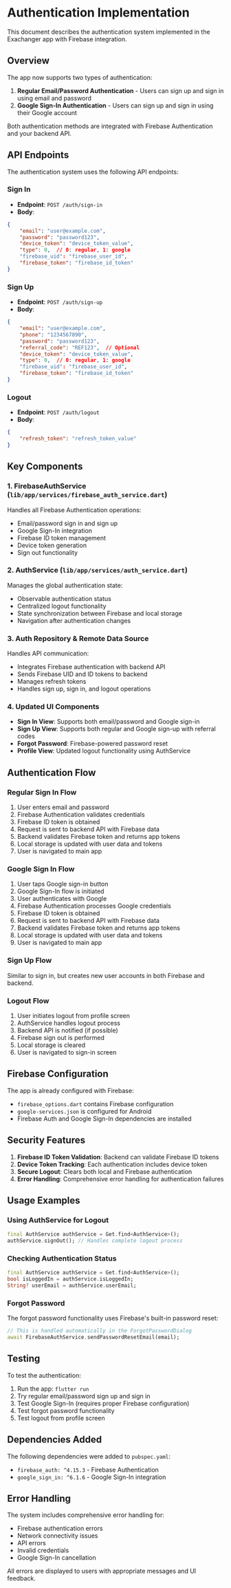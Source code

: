 # Authentication Implementation

This document describes the authentication system implemented in the Exachanger app with Firebase integration.

## Overview

The app now supports two types of authentication:
1. **Regular Email/Password Authentication** - Users can sign up and sign in using email and password
2. **Google Sign-In Authentication** - Users can sign up and sign in using their Google account

Both authentication methods are integrated with Firebase Authentication and your backend API.

## API Endpoints

The authentication system uses the following API endpoints:

### Sign In
- **Endpoint**: `POST /auth/sign-in`
- **Body**:
```json
{
    "email": "user@example.com",
    "password": "password123",
    "device_token": "device_token_value",
    "type": 0,  // 0: regular, 1: google
    "firebase_uid": "firebase_user_id",
    "firebase_token": "firebase_id_token"
}
```

### Sign Up
- **Endpoint**: `POST /auth/sign-up`
- **Body**:
```json
{
    "email": "user@example.com",
    "phone": "1234567890",
    "password": "password123",
    "referral_code": "REF123",  // Optional
    "device_token": "device_token_value",
    "type": 0,  // 0: regular, 1: google
    "firebase_uid": "firebase_user_id",
    "firebase_token": "firebase_id_token"
}
```

### Logout
- **Endpoint**: `POST /auth/logout`
- **Body**:
```json
{
    "refresh_token": "refresh_token_value"
}
```

## Key Components

### 1. FirebaseAuthService (`lib/app/services/firebase_auth_service.dart`)
Handles all Firebase Authentication operations:
- Email/password sign in and sign up
- Google Sign-In integration
- Firebase ID token management
- Device token generation
- Sign out functionality

### 2. AuthService (`lib/app/services/auth_service.dart`)
Manages the global authentication state:
- Observable authentication status
- Centralized logout functionality
- State synchronization between Firebase and local storage
- Navigation after authentication changes

### 3. Auth Repository & Remote Data Source
Handles API communication:
- Integrates Firebase authentication with backend API
- Sends Firebase UID and ID tokens to backend
- Manages refresh tokens
- Handles sign up, sign in, and logout operations

### 4. Updated UI Components
- **Sign In View**: Supports both email/password and Google sign-in
- **Sign Up View**: Supports both regular and Google sign-up with referral codes
- **Forgot Password**: Firebase-powered password reset
- **Profile View**: Updated logout functionality using AuthService

## Authentication Flow

### Regular Sign In Flow
1. User enters email and password
2. Firebase Authentication validates credentials
3. Firebase ID token is obtained
4. Request is sent to backend API with Firebase data
5. Backend validates Firebase token and returns app tokens
6. Local storage is updated with user data and tokens
7. User is navigated to main app

### Google Sign In Flow
1. User taps Google sign-in button
2. Google Sign-In flow is initiated
3. User authenticates with Google
4. Firebase Authentication processes Google credentials
5. Firebase ID token is obtained
6. Request is sent to backend API with Firebase data
7. Backend validates Firebase token and returns app tokens
8. Local storage is updated with user data and tokens
9. User is navigated to main app

### Sign Up Flow
Similar to sign in, but creates new user accounts in both Firebase and backend.

### Logout Flow
1. User initiates logout from profile screen
2. AuthService handles logout process
3. Backend API is notified (if possible)
4. Firebase sign out is performed
5. Local storage is cleared
6. User is navigated to sign-in screen

## Firebase Configuration

The app is already configured with Firebase:
- `firebase_options.dart` contains Firebase configuration
- `google-services.json` is configured for Android
- Firebase Auth and Google Sign-In dependencies are installed

## Security Features

1. **Firebase ID Token Validation**: Backend can validate Firebase ID tokens
2. **Device Token Tracking**: Each authentication includes device token
3. **Secure Logout**: Clears both local and Firebase authentication
4. **Error Handling**: Comprehensive error handling for authentication failures

## Usage Examples

### Using AuthService for Logout
```dart
final AuthService authService = Get.find<AuthService>();
authService.signOut(); // Handles complete logout process
```

### Checking Authentication Status
```dart
final AuthService authService = Get.find<AuthService>();
bool isLoggedIn = authService.isLoggedIn;
String? userEmail = authService.userEmail;
```

### Forgot Password
The forgot password functionality uses Firebase's built-in password reset:
```dart
// This is handled automatically in the ForgotPasswordDialog
await FirebaseAuthService.sendPasswordResetEmail(email);
```

## Testing

To test the authentication:
1. Run the app: `flutter run`
2. Try regular email/password sign up and sign in
3. Test Google Sign-In (requires proper Firebase configuration)
4. Test forgot password functionality
5. Test logout from profile screen

## Dependencies Added

The following dependencies were added to `pubspec.yaml`:
- `firebase_auth: ^4.15.3` - Firebase Authentication
- `google_sign_in: ^6.1.6` - Google Sign-In integration

## Error Handling

The system includes comprehensive error handling for:
- Firebase authentication errors
- Network connectivity issues
- API errors
- Invalid credentials
- Google Sign-In cancellation

All errors are displayed to users with appropriate messages and UI feedback.

